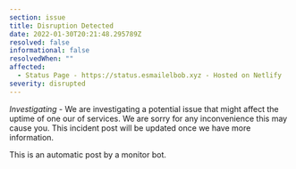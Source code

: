 ```yaml
---
section: issue
title: Disruption Detected
date: 2022-01-30T20:21:48.295789Z
resolved: false
informational: false
resolvedWhen: ""
affected:
  - Status Page - https://status.esmailelbob.xyz - Hosted on Netlify
severity: disrupted
---
```

*Investigating* - We are investigating a potential issue that might affect the uptime of one our of services. We are sorry for any inconvenience this may cause you. This incident post will be updated once we have more information.

This is an automatic post by a monitor bot.
        